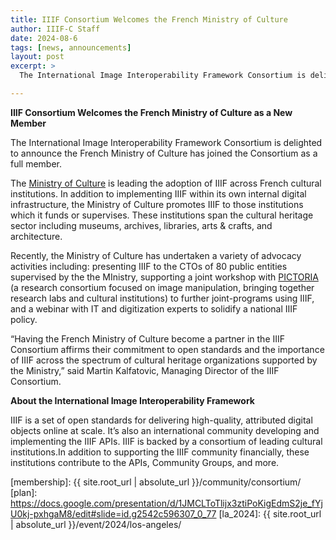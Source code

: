 ```yaml
---
title: IIIF Consortium Welcomes the French Ministry of Culture
author: IIIF-C Staff
date: 2024-08-6
tags: [news, announcements]
layout: post
excerpt: >
  The International Image Interoperability Framework Consortium is delighted to announce the French Ministry of Culture is a new member. 

---
```

**IIIF Consortium Welcomes the French Ministry of Culture as a New Member**

The International Image Interoperability Framework Consortium is delighted to announce the French Ministry of Culture has joined the Consortium as a full member. 

The [Ministry of Culture](https://www.culture.gouv.fr/en) is leading the adoption of IIIF across French cultural institutions. In addition to implementing IIIF within its own internal digital infrastructure, the Ministry of Culture promotes IIIF to those institutions which it funds or supervises. These institutions span the cultural heritage sector including museums, archives, libraries, arts & crafts, and architecture. 

Recently, the Ministry of Culture has undertaken a variety of advocacy activities including: presenting IIIF to the CTOs of 80 public entities supervised by the the MInistry, supporting a joint workshop with [PICTORIA](https://pictoria.hypotheses.org/category/appels/appels-a-contribution) (a research consortium focused on image manipulation, bringing together research labs and cultural institutions)  to further joint-programs using IIIF, and a webinar with IT and digitization experts to solidify a national IIIF policy. 

“Having the French Ministry of Culture become a partner in the IIIF Consortium affirms their commitment to open standards and the importance of IIIF across the spectrum of cultural heritage organizations supported by the Ministry,” said Martin Kalfatovic, Managing Director of the IIIF Consortium.

**About the International Image Interoperability Framework**

IIIF is a set of open standards for delivering high-quality, attributed digital objects online at scale. It’s also an international community developing and implementing the IIIF APIs. IIIF is backed by a consortium of leading cultural institutions.In addition to supporting the IIIF community financially, these institutions contribute to the APIs, Community Groups, and more.



[membership]: {{ site.root_url | absolute_url }}/community/consortium/
[plan]: https://docs.google.com/presentation/d/1JMCLToTlijx3ztiPoKigEdmS2je_fYjU0kj-pxhgaM8/edit#slide=id.g2542c596307_0_77
[la_2024]: {{ site.root_url | absolute_url }}/event/2024/los-angeles/